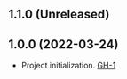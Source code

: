 ## 1.1.0 (Unreleased)

## 1.0.0 (2022-03-24)

- Project initialization. [GH-1](https://github.com/terraform-alicloud-modules/terraform-alicloud-hdfs/pull/1)
